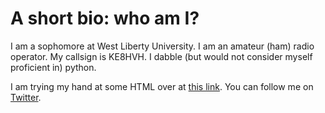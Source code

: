 # A short bio: who am I?

I am a sophomore at West Liberty University.
I am an amateur (ham) radio operator. My callsign is KE8HVH. 
I dabble (but would not consider myself proficient in) python.

I am trying my hand at some HTML over at [this link](https://qsl.net/ke8hvh/).
You can follow me on [Twitter](https://twitter.com/CamdenBopp). 
